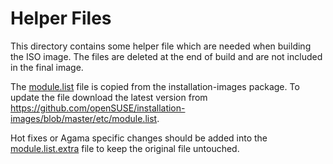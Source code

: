 # Helper Files

This directory contains some helper file which are needed when building the ISO
image. The files are deleted at the end of build and are not included in the
final image.

The [module.list](./module.list) file is copied from the installation-images
package. To update the file download the latest version from
https://github.com/openSUSE/installation-images/blob/master/etc/module.list.

Hot fixes or Agama specific changes should be added into the
[module.list.extra](./module.list.extra) file to keep the original file
untouched.

